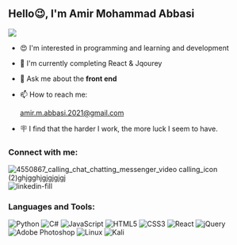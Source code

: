  <h2>Hello😉, I'm Amir Mohammad Abbasi</h2>
   
<img  src="https://user-images.githubusercontent.com/111681850/207242991-b07a8bc1-8f9e-4570-b151-7fbc5415f6ab.svg" align="center" />
       
- 😍 I'm interested in programming and learning and development
- 📖 I'm currently completing React & Jqourey
- 💭 Ask me about the **front end**
- 📫 How to reach me:

     amir.m.abbasi.2021@gmail.com
- 🪧 I find that the harder I work, the more luck I seem to have.

<h3>Connect with me:</h3>

![4550867_calling_chat_chatting_messenger_video calling_icon (2)ghjgghjgjgjgjgj](https://user-images.githubusercontent.com/111681850/207699061-49df2f74-531a-4ec1-b5b5-86439d8e554e.png)
![linkedin-fill](https://user-images.githubusercontent.com/111681850/207700171-e08544dc-4c87-4782-91d0-4dba06ed99f4.png)










<h3>Languages and Tools:</h3>

![Python](https://img.shields.io/badge/python-3670A0?style=for-the-badge&logo=python&logoColor=ffdd54)	  ![C#](https://img.shields.io/badge/c%23-%23239120.svg?style=for-the-badge&logo=c-sharp&logoColor=white)   ![JavaScript](https://img.shields.io/badge/javascript-%23323330.svg?style=for-the-badge&logo=javascript&logoColor=%23F7DF1E) ![HTML5](https://img.shields.io/badge/html5-%23E34F26.svg?style=for-the-badge&logo=html5&logoColor=white)	  ![CSS3](https://img.shields.io/badge/css3-%231572B6.svg?style=for-the-badge&logo=css3&logoColor=white) ![React](https://img.shields.io/badge/react-%2320232a.svg?style=for-the-badge&logo=react&logoColor=%2361DAFB)	![jQuery](https://img.shields.io/badge/jquery-%230769AD.svg?style=for-the-badge&logo=jquery&logoColor=white)      ![Adobe Photoshop](https://img.shields.io/badge/adobe%20photoshop-%2331A8FF.svg?style=for-the-badge&logo=adobe%20photoshop&logoColor=white)	  ![Linux](https://img.shields.io/badge/Linux-FCC624?style=for-the-badge&logo=linux&logoColor=black)	  ![Kali](https://img.shields.io/badge/Kali-268BEE?style=for-the-badge&logo=kalilinux&logoColor=white)








   


<!---
AmirMohammadAbbasii/AmirMohammadAbbasii is a ✨ special ✨ repository because its `README.md` (this file) appears on your GitHub profile.
You can click the Preview link to take a look at your changes.
--->
